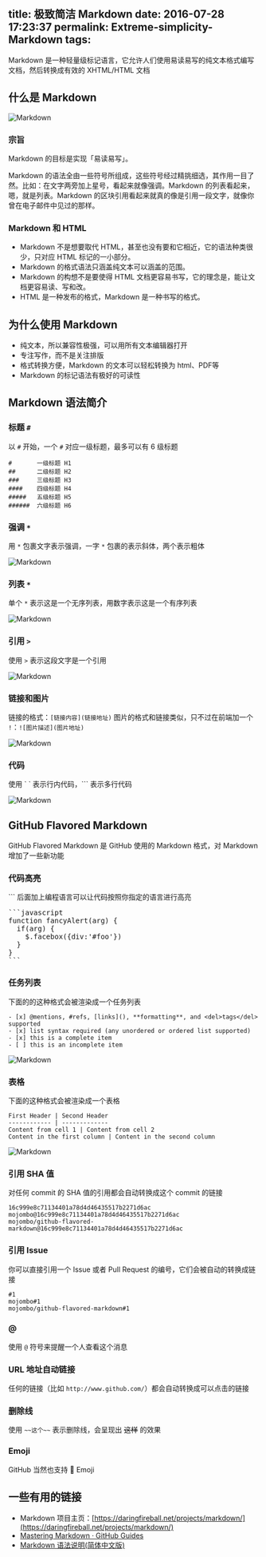 title: 极致简洁 Markdown
date: 2016-07-28 17:23:37
permalink: Extreme-simplicity-Markdown
tags:
---



Markdown 是一种轻量级标记语言，它允许人们使用易读易写的纯文本格式编写文档，然后转换成有效的 XHTML/HTML 文档


<!-- more -->

## 什么是 Markdown

![Markdown](http://img.l.jifangcheng.com/markdown-1.png)

### 宗旨
Markdown 的目标是实现「易读易写」。

Markdown 的语法全由一些符号所组成，这些符号经过精挑细选，其作用一目了然。比如：在文字两旁加上星号，看起来就像强调。Markdown 的列表看起来，嗯，就是列表。Markdown 的区块引用看起来就真的像是引用一段文字，就像你曾在电子邮件中见过的那样。

### Markdown 和 HTML

* Markdown 不是想要取代 HTML，甚至也没有要和它相近，它的语法种类很少，只对应 HTML 标记的一小部分。
* Markdown 的格式语法只涵盖纯文本可以涵盖的范围。
* Markdown 的构想不是要使得 HTML 文档更容易书写，它的理念是，能让文档更容易读、写和改。
* HTML 是一种发布的格式，Markdown 是一种书写的格式。

## 为什么使用 Markdown

* 纯文本，所以兼容性极强，可以用所有文本编辑器打开
* 专注写作，而不是关注排版
* 格式转换方便，Markdown 的文本可以轻松转换为 html、PDF等
* Markdown 的标记语法有极好的可读性

## Markdown 语法简介
### 标题 `#`
以 `#` 开始，一个 `#` 对应一级标题，最多可以有 6 级标题

```
#       一级标题 H1
##      二级标题 H2
###     三级标题 H3
####    四级标题 H4
#####   五级标题 H5
######  六级标题 H6
```

### 强调 `*`
用 `*` 包裹文字表示强调，一字 `*` 包裹的表示斜体，两个表示粗体

![Markdown](http://img.l.jifangcheng.com/markdown-6.png)

### 列表 `*`
单个 `*` 表示这是一个无序列表，用数字表示这是一个有序列表

![Markdown](http://img.l.jifangcheng.com/markdown-5.png)

### 引用 `>`
使用 `>` 表示这段文字是一个引用

![Markdown](http://img.l.jifangcheng.com/markdown-7.png)

### 链接和图片
链接的格式：`[链接内容](链接地址)`
图片的格式和链接类似，只不过在前端加一个 `!`：`![图片描述](图片地址)`

![Markdown](http://img.l.jifangcheng.com/markdown-8.png)

### 代码
使用 \` \` 表示行内代码，\`\`\` 表示多行代码

![Markdown](http://img.l.jifangcheng.com/markdown-9.png)

## <i class="fa fa-github" aria-hidden="true"></i> GitHub Flavored Markdown
GitHub Flavored Markdown 是 GitHub 使用的 Markdown 格式，对 Markdown 增加了一些新功能

### 代码高亮
\`\`\` 后面加上编程语言可以让代码按照你指定的语言进行高亮

<pre>
```javascript
function fancyAlert(arg) {
  if(arg) {
    $.facebox({div:'#foo'})
  }
}
```
</pre>

### 任务列表
下面的的这种格式会被渲染成一个任务列表

```
- [x] @mentions, #refs, [links](), **formatting**, and <del>tags</del> supported
- [x] list syntax required (any unordered or ordered list supported)
- [x] this is a complete item
- [ ] this is an incomplete item
```

![Markdown](http://img.l.jifangcheng.com/markdown-3.png)

### 表格
下面的这种格式会被渲染成一个表格

```
First Header | Second Header
------------ | -------------
Content from cell 1 | Content from cell 2
Content in the first column | Content in the second column
```

![Markdown](http://img.l.jifangcheng.com/markdown-4.png)

### 引用 SHA 值
对任何 commit 的 SHA 值的引用都会自动转换成这个 commit 的链接

```
16c999e8c71134401a78d4d46435517b2271d6ac
mojombo@16c999e8c71134401a78d4d46435517b2271d6ac
mojombo/github-flavored-markdown@16c999e8c71134401a78d4d46435517b2271d6ac
```

### 引用 Issue
你可以直接引用一个 Issue 或者 Pull Request 的编号，它们会被自动的转换成链接

```
#1
mojombo#1
mojombo/github-flavored-markdown#1
```

### @
使用 `@` 符号来提醒一个人查看这个消息

### URL 地址自动链接
任何的链接（比如 `http://www.github.com/`）都会自动转换成可以点击的链接

### 删除线
使用 `~~这个~~` 表示删除线，会呈现出 <del>这样</del> 的效果

### Emoji
<i class="fa fa-github" aria-hidden="true"></i> GitHub 当然也支持 🐶 Emoji

## 一些有用的链接
* Markdown 项目主页：[https://daringfireball.net/projects/markdown/](https://daringfireball.net/projects/markdown/)
* [Mastering Markdown · GitHub Guides](https://guides.github.com/features/mastering-markdown/)
* [Markdown 语法说明(简体中文版)](http://wowubuntu.com/markdown/)
